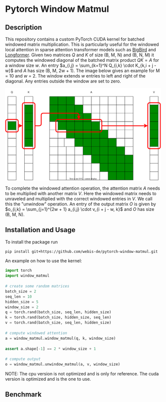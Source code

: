 # Pytorch Window Matmul

## Description

This repository contains a custom PyTorch CUDA kernel for batched windowed matrix multiplication. This is particularly useful for the windowed local attention in sparse attention transformer models such as [BigBird](https://proceedings.neurips.cc/paper/2020/hash/c8512d142a2d849725f31a9a7a361ab9-Abstract.html) and [Longformer](https://arxiv.org/abs/2004.05150). Given two matrices $Q$ and $K$ of size (B, M, N) and (B, N, M) it computes the windowed diagonal of the batched matrix product $QK = A$ for a window size $w$. An entry $a_{i,j} = \sum_{k=1}^N Q_{i,k} \cdot K_{k,i + j - w}$ and $A$ has size (B, M, 2w + 1). The image below gives an example for M = 10 and $w$ = 2. The window extends $w$ entries to left and right of the diagonal. Any entries outside the window are set to zero.

![example diagonal matrix](assets/attention.svg)

To complete the windowed attention operation, the attention matrix $A$ needs to be multiplied with another matrix $V$. Here the windowed matrix needs to unraveled and multiplied with the correct windowed entries in $V$. We call this the "unwindow" operation. An entry of the output matrix $O$ is given by $o_{i,k} = \sum_{j=1}^{2w + 1} a_{i,j} \cdot v_{i + j - w, k}$ and $O$ has size (B, M, N).


## Installation and Usage

To install the package run

```bash
pip install git+https://github.com/webis-de/pytorch-window-matmul.git
```

An example on how to use the kernel:

```python
import torch
import window_matmul

# create some random matrices
batch_size = 2
seq_len = 10
hidden_size = 5
window_size = 2
q = torch.rand(batch_size, seq_len, hidden_size)
k = torch.rand(batch_size, hidden_size, seq_len)
v = torch.rand(batch_size, seq_len, hidden_size)

# compute windowed attention
a = window_matmul.window_matmul(q, k, window_size)

assert a.shape[-1] == 2 * window_size + 1

# compute output
o = window_matmul.unwindow_matmul(a, v, window_size)

```

NOTE: The cpu version is not optimized and is only for reference. The cuda version is optimized and is the one to use.

## Benchmark
